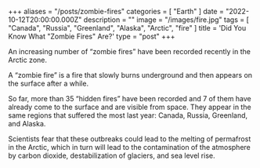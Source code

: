 +++
aliases = "/posts/zombie-fires"
categories = [ "Earth" ]
date = "2022-10-12T20:00:00.000Z"
description = ""
image = "/images/fire.jpg"
tags = [ "Canada", "Russia", "Greenland", "Alaska", "Arctic", "fire" ]
title = 'Did You Know What "Zombie Fires" Are?'
type = "post"
+++

An increasing number of “zombie fires” have been recorded recently in the Arctic zone.

A “zombie fire” is a fire that slowly burns underground and then appears on the surface after a while.

So far, more than 35 “hidden fires” have been recorded and 7 of them have already come to the surface and are visible from space. They appear in the same regions that suffered the most last year: Canada, Russia, Greenland, and Alaska.

Scientists fear that these outbreaks could lead to the melting of permafrost in the Arctic, which in turn will lead to the contamination of the atmosphere by carbon dioxide, destabilization of glaciers, and sea level rise.
